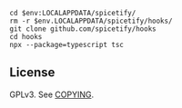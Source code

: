 ```pwsh
cd $env:LOCALAPPDATA/spicetify/
rm -r $env.LOCALAPPDATA/spicetify/hooks/
git clone github.com/spicetify/hooks
cd hooks
npx --package=typescript tsc
```

## License

GPLv3. See [COPYING](COPYING).
